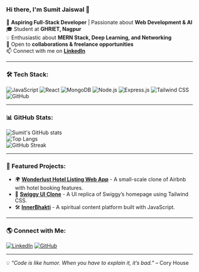 ### Hi there, I'm Sumit Jaiswal 👋

🚀 **Aspiring Full-Stack Developer** | Passionate about **Web Development & AI**  
🎓 Student at **GHRIET, Nagpur**  
💡 Enthusiastic about **MERN Stack, Deep Learning, and Networking**  
📌 Open to **collaborations & freelance opportunities**  
📫 Connect with me on **[LinkedIn](https://www.linkedin.com/in/sumitjaiswal55/)**  

---

### 🛠 Tech Stack:

![JavaScript](https://img.shields.io/badge/-JavaScript-F7DF1E?style=flat-square&logo=javascript&logoColor=black)
![React](https://img.shields.io/badge/-React-61DAFB?style=flat-square&logo=react&logoColor=white)
![MongoDB](https://img.shields.io/badge/-MongoDB-47A248?style=flat-square&logo=mongodb&logoColor=white)
![Node.js](https://img.shields.io/badge/-Node.js-339933?style=flat-square&logo=node.js&logoColor=white)
![Express.js](https://img.shields.io/badge/-Express.js-000000?style=flat-square&logo=express&logoColor=white)
![Tailwind CSS](https://img.shields.io/badge/-TailwindCSS-38B2AC?style=flat-square&logo=tailwind-css&logoColor=white)
![GitHub](https://img.shields.io/badge/-GitHub-181717?style=flat-square&logo=github&logoColor=white)

---

### 📊 GitHub Stats:

![Sumit's GitHub stats](https://github-readme-stats.vercel.app/api?username=sumitjaiswal55&show_icons=true&theme=dark)  
![Top Langs](https://github-readme-stats.vercel.app/api/top-langs/?username=sumitjaiswal55&layout=compact&theme=dark)  
![GitHub Streak](https://github-readme-streak-stats.herokuapp.com/?user=sumitjaiswal55&theme=dark)

---

### 🚀 Featured Projects:

- 🌍 [**Wonderlust Hotel Listing Web App**](https://github.com/sumitjaiswal55/Wonderlust-Hotel-Listing-Web-App) - A small-scale clone of Airbnb with hotel booking features.
- 🍔 [**Swiggy UI Clone**](https://github.com/sumitjaiswal55/swiggy-UI-clone) - A UI replica of Swiggy’s homepage using Tailwind CSS.
- 🛠 [**InnerBhakti**](https://github.com/sumitjaiswal55/InnerBhakti) - A spiritual content platform built with JavaScript.

---

### 🌎 Connect with Me:

[![LinkedIn](https://img.shields.io/badge/-LinkedIn-blue?style=flat-square&logo=linkedin&logoColor=white)](https://www.linkedin.com/in/sumitjaiswal55/)
[![GitHub](https://img.shields.io/badge/-GitHub-black?style=flat-square&logo=github&logoColor=white)](https://github.com/sumitjaiswal55)

---

💡 _“Code is like humor. When you have to explain it, it’s bad.”_ – Cory House
